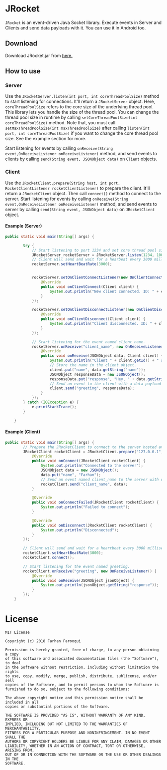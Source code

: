 # JRocket 

`JRocket` is an event-driven Java Socket library. Execute events in Server and Clients and send data payloads with it. You can use it in Android too.

## Download

Download JRocket.jar from <a href="https://github.com/frhnfrq/JRocket/releases/download/v1.0/JRocket.jar">here.</a>

## How to use

### Server

Use the `JRocketServer.listen(int port, int coreThreadPoolSize)` method to start listening for connections. It'll return a `JRocketServer` object.
Here, `coreThreadPoolSize` refers to the core size of the underlying thread pool. This library lets you handle the size of the thread pool. You can change the thread pool size in runtime by calling
`setCoreThreadPoolSize(int coreThreadPoolSize)` method.
Note that, you must call `setMaxThreadPoolSize(int maxThreadPoolSize)` after calling `listen(int port, int coreThreadPoolSize)` if you want to change the 
core thread pool size. See the example section for more.

Start listening for events by calling `onReceive(String event,OnReceiveListener onReceiveListener)` method, and send events to clients by calling `send(String event, JSONObject data)` on `Client` objects.

### Client

Use the `JRocketClient.prepare(String host, int port, RocketClientListener rocketClientListener)` to prepare the client. It'll return a `JRocketClient` object. Then call `connect()` method to connect to the server.
Start listening for events by calling `onReceive(String event,OnReceiveListener onReceiveListener)` method, and send events to server by calling `send(String event, JSONObject data)` on `JRocketClient` object.


#### Example (Server)

```java
public static void main(String[] args) {

        try {
            // Start listening to port 1234 and set core thread pool size to 1000. Each client requires 2 threads, so we'll be handling 500 clients at a time.
            JRocketServer rocketServer = JRocketServer.listen(1234, 1000);
            // Client will send and wait for a hearbeat every 3000 milliseconds.
            rocketServer.setHeartBeatRate(3000);


            rocketServer.setOnClientConnectListener(new OnClientConnectListener() {
                @Override
                public void onClientConnect(Client client) {
                    System.out.println("New client connected. ID: " + client.getId());
                }
            });

            rocketServer.setOnClientDisconnectListener(new OnClientDisconnectListener() {
                @Override
                public void onClientDisconnect(Client client) {
                    System.out.println("Client disconnected. ID: " + client.getId());
                }
            });

            // Start listening for the event named client_name.
            rocketServer.onReceive("client_name", new OnReceiveListener() {
                @Override
                public void onReceive(JSONObject data, Client client) {
                    System.out.println("Client " + client.getId() + " send its name. Name : " + data.getString("name"));
                    // Store the name in the client object.
                    client.put("name", data.getString("name"));
                    JSONObject responseData = new JSONObject();
                    responseData.put("response", "Hey, " + data.getString("name") + "!");
                    // Send an event to the client with a data payload
                    client.send("greeting", responseData);
                }
            });
        } catch (IOException e) {
            e.printStackTrace();
        }

    }
```

#### Example (Client)

```java
public static void main(String[] args) {
        // Prepare the JRocketClient to connect to the server hosted at 127.0.0.1 on port 1234. 
        JRocketClient rocketClient = JRocketClient.prepare("127.0.0.1", 1234, new JRocketClient.RocketClientListener() {
            @Override
            public void onConnect(JRocketClient rocketClient) {
                System.out.println("Connected to the server");
                JSONObject data = new JSONObject();
                data.put("name", "Farhan");
                // Send an event named client_name to the server with data payload.
                rocketClient.send("client_name", data);
            }

            @Override
            public void onConnectFailed(JRocketClient rocketClient) {
                System.out.println("Failed to connect");
            }

            @Override
            public void onDisconnect(JRocketClient rocketClient) {
                System.out.println("Disconnected");
            }
        });

        // Client will send and wait for a heartbeat every 3000 milliseconds. This must be called before calling connect()
        rocketClient.setHeartBeatRate(3000);
        rocketClient.connect();

        // Start listening for the event named greeting.
        rocketClient.onReceive("greeting", new OnReceiveListener() {
            @Override
            public void onReceive(JSONObject jsonObject) {
                System.out.println(jsonObject.getString("response"));
            }
        });
    }
```


License
=======

    MIT License

    Copyright (c) 2018 Farhan Farooqui

    Permission is hereby granted, free of charge, to any person obtaining a copy
    of this software and associated documentation files (the "Software"), to deal
    in the Software without restriction, including without limitation the rights
    to use, copy, modify, merge, publish, distribute, sublicense, and/or sell
    copies of the Software, and to permit persons to whom the Software is
    furnished to do so, subject to the following conditions:

    The above copyright notice and this permission notice shall be included in all
    copies or substantial portions of the Software.

    THE SOFTWARE IS PROVIDED "AS IS", WITHOUT WARRANTY OF ANY KIND, EXPRESS OR
    IMPLIED, INCLUDING BUT NOT LIMITED TO THE WARRANTIES OF MERCHANTABILITY,
    FITNESS FOR A PARTICULAR PURPOSE AND NONINFRINGEMENT. IN NO EVENT SHALL THE
    AUTHORS OR COPYRIGHT HOLDERS BE LIABLE FOR ANY CLAIM, DAMAGES OR OTHER
    LIABILITY, WHETHER IN AN ACTION OF CONTRACT, TORT OR OTHERWISE, ARISING FROM,
    OUT OF OR IN CONNECTION WITH THE SOFTWARE OR THE USE OR OTHER DEALINGS IN THE
    SOFTWARE.
